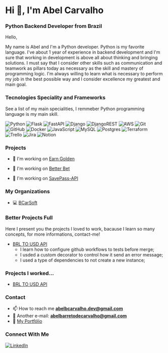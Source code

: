 <h1 align="left">Hi 👋, I'm Abel Carvalho</h1>
<h3 align="left">Python Backend Developer from Brazil</h3>

Hello,

My name is Abel and I'm a Python developer. Python is my favorite language. I've about 1 year of experience in backend development and I'm sure that working in development is above all about thinking and bringing solutions. I must say that I consider other skills such as communication and teamwork as pillars today as necessary as the skill and mastery of programming logic. I'm always willing to learn what is necessary to perform my job in the best possible way and I consider excellence my greatest and main goal.

### Tecnologies Speciality and Frameworks
See a list of my main specialities, I remmeber Python programming language is my main skill.

![Python](https://img.shields.io/badge/python-3670A0?style=for-the-badge&logo=python&logoColor=ffdd54) ![Flask](https://img.shields.io/badge/flask-%23000.svg?style=for-the-badge&logo=flask&logoColor=white) ![FastAPI](https://img.shields.io/badge/FastAPI-005571?style=for-the-badge&logo=fastapi) ![Django](https://img.shields.io/badge/django-%23092E20.svg?style=for-the-badge&logo=django&logoColor=white) ![DjangoREST](https://img.shields.io/badge/DJANGO-REST-ff1709?style=for-the-badge&logo=django&logoColor=white&color=ff1709&labelColor=gray) ![AWS](https://img.shields.io/badge/AWS-%23FF9900.svg?style=for-the-badge&logo=amazon-aws&logoColor=white) ![Git](https://img.shields.io/badge/git-%23F05033.svg?style=for-the-badge&logo=git&logoColor=white) ![GitHub](https://img.shields.io/badge/github-%23121011.svg?style=for-the-badge&logo=github&logoColor=white) ![Docker](https://img.shields.io/badge/docker-%230db7ed.svg?style=for-the-badge&logo=docker&logoColor=white) ![JavaScript](https://img.shields.io/badge/javascript-%23323330.svg?style=for-the-badge&logo=javascript&logoColor=%23F7DF1E) ![MySQL](https://img.shields.io/badge/mysql-%2300f.svg?style=for-the-badge&logo=mysql&logoColor=white) ![Postgres](https://img.shields.io/badge/postgres-%23316192.svg?style=for-the-badge&logo=postgresql&logoColor=white) ![Terraform](https://img.shields.io/badge/terraform-%235835CC.svg?style=for-the-badge&logo=terraform&logoColor=white) ![Trello](https://img.shields.io/badge/Trello-%23026AA7.svg?style=for-the-badge&logo=Trello&logoColor=white) ![Jira](https://img.shields.io/badge/jira-%230A0FFF.svg?style=for-the-badge&logo=jira&logoColor=white) ![Notion](https://img.shields.io/badge/Notion-%23000000.svg?style=for-the-badge&logo=notion&logoColor=white) 

### Projects

- 🔭 I'm working on [Earn Golden](https://github.com/abelbarreto-dev/earn-golden)

- 🔭 I'm working on [Better Bet](https://github.com/abelbarreto-dev/better-bet)
- 🔭 I'm working on [SavePass-API](https://github.com/abelbarreto-dev/savepass-api)

### My Organizations

- 💻 [BCarSoft](https://github.com/bcarsoft)

### Better Projects Full
Here I present you the projects I loved to work, bacause I learn so many concepts, for more informations, contact-me!
- [BRL TO USD API](https://github.com/abelbarreto-dev/brl-usd-api)
  - I learn how to configure github workflows to tests before merge;
  - I usded a custom decorator to control how it send an error message;
  - I used a type of dependencies to not create a new instance;

### Projects I worked...

- [BRL TO USD API](https://github.com/abelbarreto-dev/brl-usd-api)

### Contact

- 📫 How to reach me **abelbcarvalho.dev@gmail.com**
- 📧 Another e-mail: **abelbarretodecarvalho@gmail.com**
- 🔗 [My Portfólio](https://abelbarreto-dev.github.io/)

### Connect With Me

[![LinkedIn](https://img.shields.io/badge/linkedin-%230077B5.svg?style=for-the-badge&logo=linkedin&logoColor=white)](https://www.linkedin.com/in/abelcarvalho/)
